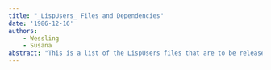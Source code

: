 ```yaml
---
title: "_LispUsers_ Files and Dependencies"
date: '1986-12-16'
authors: 
    - Wessling
    - Susana
abstract: "This is a list of the LispUsers files that are to be released and their dependencies."
---
```


